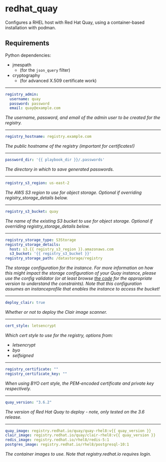 redhat_quay
===========

Configures a RHEL host with Red Hat Quay, using a container-based installation with podman.

Requirements
------------

Python dependencies:

- jmespath
    - (for the `json_query` filter)
- cryptography
    - (for advanced X.509 certificate work)

---

```yaml
registry_admin:
  username: quay
  password: password
  email: quay@example.com
```

_The username, password, and email of the admin user to be created for the registry._

---

```yaml
registry_hostname: registry.example.com
```

_The public hostname of the registry (important for certificates!)_

---

```yaml
password_dir: '{{ playbook_dir }}/.passwords'
```

_The directory in which to save generated passwords._

---

```yaml
registry_s3_region: us-east-2
```

_The AWS S3 region to use for object storage. Optional if overriding registry_storage_details below._

---

```yaml
registry_s3_bucket: quay
```

_The name of the existing S3 bucket to use for object storage. Optional if overriding registry_storage_details below._

---

```yaml
registry_storage_type: S3Storage
registry_storage_details:
  host: s3.{{ registry_s3_region }}.amazonaws.com
  s3_bucket: '{{ registry_s3_bucket }}'
registry_storage_path: /datastorage/registry
```

_The storage configuration for the instance. For more information on how this might impact the storage configuration of your Quay instance, please use the config validator (or at least browse [the code](https://github.com/quay/config-tool/blob/redhat-3.6/pkg/lib/fieldgroups/distributedstorage/distributedstorage.go) for the appropriate version to understand the constraints). Note that this configuration assumes an instanceprofile that enables the instance to access the bucket!_

---

```yaml
deploy_clair: true
```

_Whether or not to deploy the Clair image scanner._

---

```yaml
cert_style: letsencrypt
```

_Which cert style to use for the registry, options from:_

  - _letsencrypt_
  - _byo_
  - _selfsigned_

---

```yaml
registry_certificate: ""
registry_certificate_key: ""
```

_When using BYO cert style, the PEM-encoded certificate and private key respectively._

---

```yaml
quay_version: "3.6.2"
```

_The version of Red Hat Quay to deploy - note, only tested on the 3.6 release._

---

```yaml
quay_image: registry.redhat.io/quay/quay-rhel8:v{{ quay_version }}
clair_image: registry.redhat.io/quay/clair-rhel8:v{{ quay_version }}
redis_image: registry.redhat.io/rhel8/redis-5:1
postgres_image: registry.redhat.io/rhel8/postgresql-10:1
```

_The container images to use. Note that registry.redhat.io requires login._
